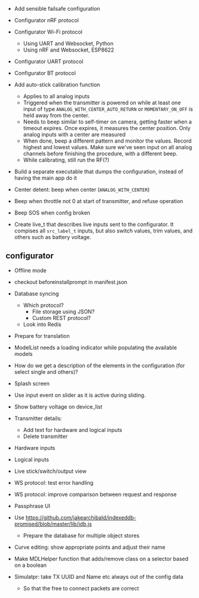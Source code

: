 - Add sensible failsafe configuration

- Configurator nRF protocol
- Configurator Wi-Fi protocol
  - Using UART and Websocket, Python
  - Using nRF and Websocket, ESP8622
- Configurator UART protocol
- Configurator BT protocol

- Add auto-stick calibration function
    - Applies to all analog inputs
    - Triggered when the transmitter is powered on while at least one input
      of type `ANALOG_WITH_CENTER_AUTO_RETURN` or `MOMENTARY_ON_OFF` is
      held away from the center.
    - Needs to beep similar to self-timer on camera, getting faster when a
      timeout expires. Once expires, it measures the center position.
      Only analog inputs with a center are measured
    - When done, beep a different pattern and monitor the values. Record highest
      and lowest values. Make sure we've seen input on all analog channels
      before finishing the procedure, with a different beep.
    - While calibrating, still run the RF(?)


- Build a separate executable that dumps the configuration, instead of having
  the main app do it


- Center detent: beep when center (`ANALOG_WITH_CENTER`)

- Beep when throttle not 0 at start of transmitter, and refuse operation

- Beep SOS when config broken



- Create live_t that describes live inputs sent to the configurator. It compises
  all `src_label_t` inputs, but also switch values, trim values, and others
  such as battery voltage.


## configurator
- Offline mode
- checkout beforeinstallprompt in manifest.json

- Database syncing
  - Which protocol?
    - File storage using JSON?
    - Custom REST protocol?
  - Look into Redis

- Prepare for translation

- ModelList needs a loading indicator while populating the available models

- How do we get a description of the elements in the configuration (for select single and others)?

- Splash screen

- Use input event on slider as it is active during sliding.




- Show battery voltage on device_list

- Transmitter details:
  - Add text for hardware and logical inputs
  - Delete transmitter
- Hardware inputs
- Logical inputs
- Live stick/switch/output view

- WS protocol: test error handling

- WS protocol: improve comparison between request and response

- Passphrase UI

- Use https://github.com/jakearchibald/indexeddb-promised/blob/master/lib/idb.js
  - Prepare the database for multiple object stores

- Curve editing: show appropriate points and adjust their name

- Make MDLHelper function that adds/remove class on a selector based on a boolean

- Simulatpr: take TX UUID and Name etc always out of the config data
  - So that the free to connect packets are correct